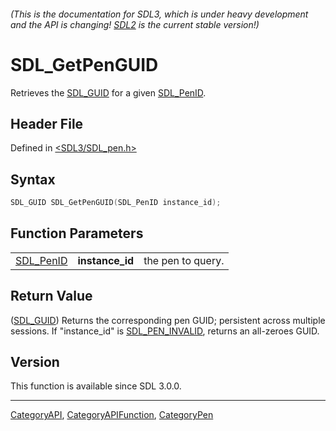 ###### (This is the documentation for SDL3, which is under heavy development and the API is changing! [SDL2](https://wiki.libsdl.org/SDL2/) is the current stable version!)
# SDL_GetPenGUID

Retrieves the [SDL_GUID](SDL_GUID) for a given [SDL_PenID](SDL_PenID).

## Header File

Defined in [<SDL3/SDL_pen.h>](https://github.com/libsdl-org/SDL/blob/main/include/SDL3/SDL_pen.h)

## Syntax

```c
SDL_GUID SDL_GetPenGUID(SDL_PenID instance_id);
```

## Function Parameters

|                        |                 |                   |
| ---------------------- | --------------- | ----------------- |
| [SDL_PenID](SDL_PenID) | **instance_id** | the pen to query. |

## Return Value

([SDL_GUID](SDL_GUID)) Returns the corresponding pen GUID; persistent
across multiple sessions. If "instance_id" is
[SDL_PEN_INVALID](SDL_PEN_INVALID), returns an all-zeroes GUID.

## Version

This function is available since SDL 3.0.0.

----
[CategoryAPI](CategoryAPI), [CategoryAPIFunction](CategoryAPIFunction), [CategoryPen](CategoryPen)

